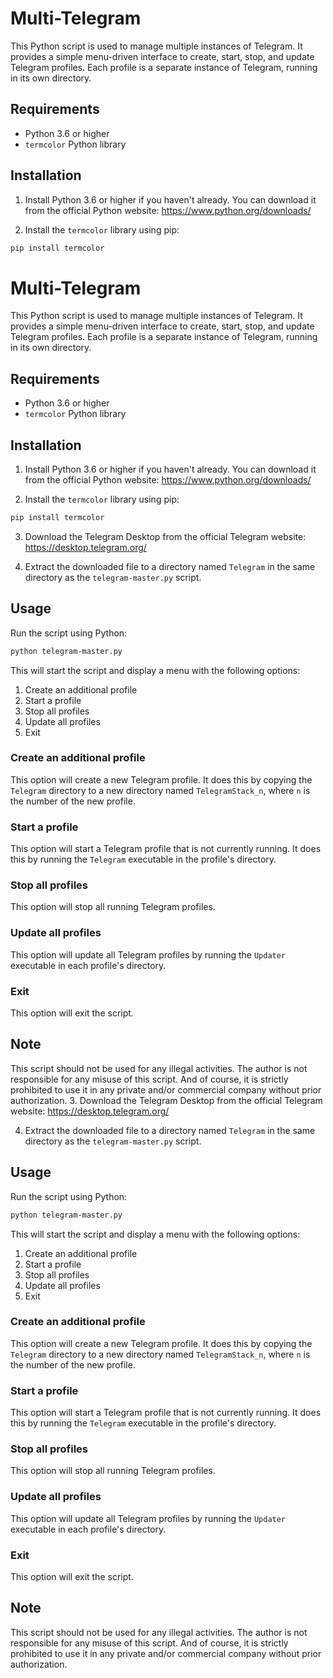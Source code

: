 # Multi-Telegram

This Python script is used to manage multiple instances of Telegram. It provides a simple menu-driven interface to create, start, stop, and update Telegram profiles. Each profile is a separate instance of Telegram, running in its own directory.

## Requirements

- Python 3.6 or higher
- `termcolor` Python library

## Installation

1. Install Python 3.6 or higher if you haven't already. You can download it from the official Python website: https://www.python.org/downloads/

2. Install the `termcolor` library using pip:

```bash
pip install termcolor
```
# Multi-Telegram

This Python script is used to manage multiple instances of Telegram. It provides a simple menu-driven interface to create, start, stop, and update Telegram profiles. Each profile is a separate instance of Telegram, running in its own directory.

## Requirements

- Python 3.6 or higher
- `termcolor` Python library

## Installation

1. Install Python 3.6 or higher if you haven't already. You can download it from the official Python website: https://www.python.org/downloads/

2. Install the `termcolor` library using pip:

```bash
pip install termcolor
```

3. Download the Telegram Desktop from the official Telegram website: https://desktop.telegram.org/

4. Extract the downloaded file to a directory named `Telegram` in the same directory as the `telegram-master.py` script.

## Usage

Run the script using Python:

```bash
python telegram-master.py
```

This will start the script and display a menu with the following options:

1. Create an additional profile
2. Start a profile
3. Stop all profiles
4. Update all profiles
5. Exit

### Create an additional profile

This option will create a new Telegram profile. It does this by copying the `Telegram` directory to a new directory named `TelegramStack_n`, where `n` is the number of the new profile.

### Start a profile

This option will start a Telegram profile that is not currently running. It does this by running the `Telegram` executable in the profile's directory.

### Stop all profiles

This option will stop all running Telegram profiles.

### Update all profiles

This option will update all Telegram profiles by running the `Updater` executable in each profile's directory.

### Exit

This option will exit the script.

## Note

This script should not be used for any illegal activities. The author is not responsible for any misuse of this script. And of course, it is strictly prohibited to use it in any private and/or commercial company without prior authorization.
3. Download the Telegram Desktop from the official Telegram website: https://desktop.telegram.org/

4. Extract the downloaded file to a directory named `Telegram` in the same directory as the `telegram-master.py` script.

## Usage

Run the script using Python:

```bash
python telegram-master.py
```

This will start the script and display a menu with the following options:

1. Create an additional profile
2. Start a profile
3. Stop all profiles
4. Update all profiles
5. Exit

### Create an additional profile

This option will create a new Telegram profile. It does this by copying the `Telegram` directory to a new directory named `TelegramStack_n`, where `n` is the number of the new profile.

### Start a profile

This option will start a Telegram profile that is not currently running. It does this by running the `Telegram` executable in the profile's directory.

### Stop all profiles

This option will stop all running Telegram profiles.

### Update all profiles

This option will update all Telegram profiles by running the `Updater` executable in each profile's directory.

### Exit

This option will exit the script.

## Note

This script should not be used for any illegal activities. The author is not responsible for any misuse of this script. And of course, it is strictly prohibited to use it in any private and/or commercial company without prior authorization.